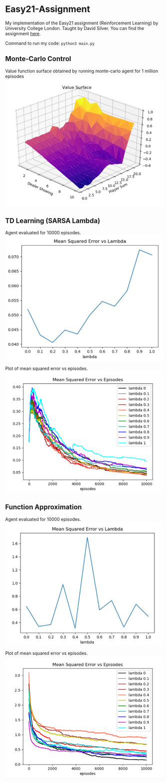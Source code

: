 # Easy21-Assignment

My implementation of the Easy21 assignment (Reinforcement Learning) by University College London. Taught by David Silver. You can find the assignment [here](https://www.davidsilver.uk/wp-content/uploads/2020/03/Easy21-Johannes.pdf).

Command to run my code: `python3 main.py`

## Monte-Carlo Control

Value function surface obtained by running monte-carlo agent for 1 million episodes
![](plots/mc_value.png)

## TD Learning (SARSA Lambda)

Agent evaluated for 10000 episodes.
![](plots/sarsa_lambda.png)

Plot of mean squared error vs episodes.
![](plots/sarsa_lambda%202.png)

## Function Approximation

Agent evaluated for 10000 episodes.
![](plots/sarsa_fa.png)

Plot of mean squared error vs episodes.
![](plots/sarsa_fa%202.png)
